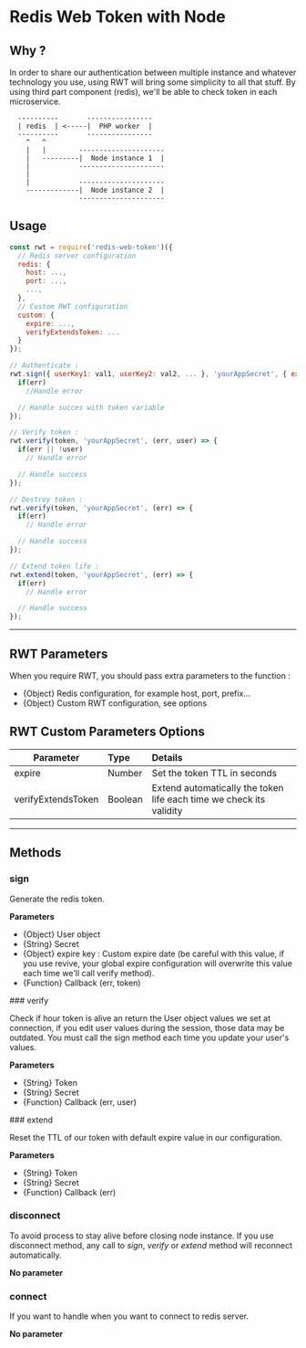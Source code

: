 # Redis Web Token with Node

## Why ?

In order to share our authentication between multiple instance and whatever technology you use, using RWT will bring some simplicity to all that stuff.
By using third part component (redis), we'll be able to check token in each microservice.

```
  ----------       ----------------
  | redis  | <-----|  PHP worker  |
  ----------       ----------------
    ^   ^
    |   |        ---------------------
    |   ---------|  Node instance 1  |
    |            ---------------------
    |
    |            ---------------------
    -------------|  Node instance 2  |
                 ---------------------

```

## Usage

```javascript
const rwt = require('redis-web-token')({
  // Redis server configuration
  redis: {
    host: ...,
    port: ...,
    ...,
  },
  // Custom RWT configuration
  custom: {
    expire: ...,
    verifyExtendsToken: ...
  }
});

// Authenticate :
rwt.sign({ userKey1: val1, userKey2: val2, ... }, 'yourAppSecret', { expire: time in seconds }, (err, token) => {
  if(err)
    //Handle error

  // Handle succes with token variable
});

// Verify token :
rwt.verify(token, 'yourAppSecret', (err, user) => {
  if(err || !user)
    // Handle error

  // Handle success
});

// Destroy token :
rwt.verify(token, 'yourAppSecret', (err) => {
  if(err)
    // Handle error

  // Handle success
});

// Extend token life :
rwt.extend(token, 'yourAppSecret', (err) => {
  if(err)
    // Handle error

  // Handle success
});
```

---

## RWT Parameters

When you require RWT, you should pass extra parameters to the function :

* {Object} Redis configuration, for example host, port, prefix...
* {Object} Custom RWT configuration, see options

## RWT Custom Parameters Options

| Parameter          | Type    | Details                                                             |
|--------------------|:--------|:--------------------------------------------------------------------|
| expire             | Number  | Set the token TTL in seconds                                        |
| verifyExtendsToken | Boolean | Extend automatically the token life each time we check its validity |

---

## Methods

### sign

Generate the redis token.

**Parameters**

* {Object} User object
* {String} Secret
* {Object} expire key : Custom expire date (be careful with this value, if you use revive, your global expire configuration will overwrite this value each time we'll call verify method).
* {Function} Callback (err, token)

### verify

Check if hour token is alive an return the User object values we set at connection, if you edit user values during the session, those data may be outdated. You must call the sign method each time you update your user's values.

**Parameters**

* {String} Token
* {String} Secret
* {Function} Callback (err, user)

### extend

Reset the TTL of our token with default expire value in our configuration.

**Parameters**

* {String} Token
* {String} Secret
* {Function} Callback (err)

### disconnect

To avoid process to stay alive before closing node instance. If you use disconnect method, any call to *sign*, *verify* or *extend* method will reconnect automatically.

**No parameter**

### connect

If you want to handle when you want to connect to redis server.

**No parameter**

